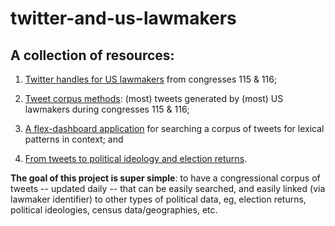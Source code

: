 # twitter-and-us-lawmakers

## A collection of resources: 

1. [Twitter handles for US lawmakers](https://github.com/jaytimm/twitter-and-us-lawmakers/blob/master/twitter-handles.md) from congresses 115 & 116;

2. [Tweet corpus methods](https://github.com/jaytimm/twitter-and-us-lawmakers/blob/master/corpus-composition.md): (most) tweets generated by (most) US lawmakers during congresses 115 & 116;

3. [A flex-dashboard application](https://github.com/jaytimm/twitter-and-us-lawmakers/blob/master/flex-dash.md) for searching a corpus of tweets for lexical patterns in context; and

4. [From tweets to political ideology and election returns](https://github.com/jaytimm/twitter-and-us-lawmakers/blob/master/to-other.md).

**The goal of this project is super simple**: to have a congressional corpus of tweets -- updated daily -- that can be easily searched, and easily linked (via lawmaker identifier) to other types of political data, eg, election returns, political ideologies, census data/geographies, etc. 